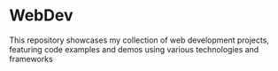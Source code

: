 # WebDev
This repository showcases my collection of web development projects, featuring code examples and demos using various technologies and frameworks

